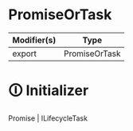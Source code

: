 # PromiseOrTask

| Modifier(s)                            | Type                     |
|----------------------------------------|--------------------------|
| export | PromiseOrTask |

# &#128712; Initializer

Promise<unknown> | ILifecycleTask